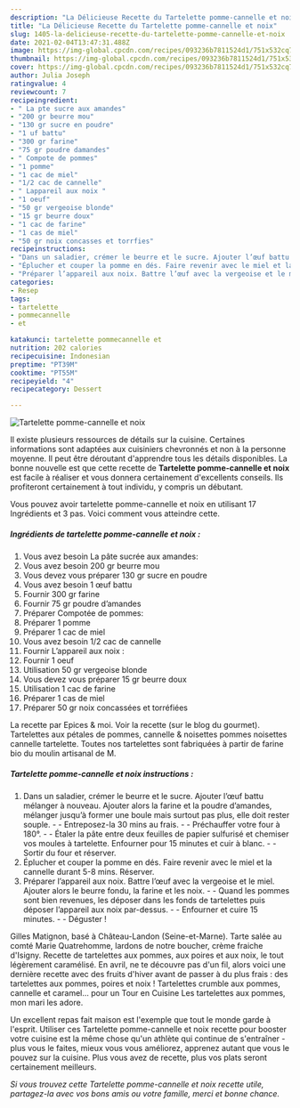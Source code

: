```yaml
---
description: "La Délicieuse Recette du Tartelette pomme-cannelle et noix"
title: "La Délicieuse Recette du Tartelette pomme-cannelle et noix"
slug: 1405-la-delicieuse-recette-du-tartelette-pomme-cannelle-et-noix
date: 2021-02-04T13:47:31.488Z
image: https://img-global.cpcdn.com/recipes/093236b7811524d1/751x532cq70/tartelette-pomme-cannelle-et-noix-photo-principale-de-la-recette.jpg
thumbnail: https://img-global.cpcdn.com/recipes/093236b7811524d1/751x532cq70/tartelette-pomme-cannelle-et-noix-photo-principale-de-la-recette.jpg
cover: https://img-global.cpcdn.com/recipes/093236b7811524d1/751x532cq70/tartelette-pomme-cannelle-et-noix-photo-principale-de-la-recette.jpg
author: Julia Joseph
ratingvalue: 4
reviewcount: 7
recipeingredient:
- " La pte sucre aux amandes"
- "200 gr beurre mou"
- "130 gr sucre en poudre"
- "1 uf battu"
- "300 gr farine"
- "75 gr poudre damandes"
- " Compote de pommes"
- "1 pomme"
- "1 cac de miel"
- "1/2 cac de cannelle"
- " Lappareil aux noix "
- "1 oeuf"
- "50 gr vergeoise blonde"
- "15 gr beurre doux"
- "1 cac de farine"
- "1 cas de miel"
- "50 gr noix concasses et torrfies"
recipeinstructions:
- "Dans un saladier, crémer le beurre et le sucre. Ajouter l’œuf battu mélanger à nouveau. Ajouter alors la farine et la poudre d’amandes, mélanger jusqu’à former une boule mais surtout pas plus, elle doit rester souple.    Entreposez-la 30 mins au frais.    Préchauffer votre four à 180°.    Étaler la pâte entre deux feuilles de papier sulfurisé et chemiser vos moules à tartelette. Enfourner pour 15 minutes et cuir à blanc.  Sortir du four et réserver."
- "Éplucher et couper la pomme en dés. Faire revenir avec le miel et la cannelle durant 5-8 mins. Réserver."
- "Préparer l’appareil aux noix. Battre l’œuf avec la vergeoise et le miel. Ajouter alors le beurre fondu, la farine et les noix.  Quand les pommes sont bien revenues, les déposer dans les fonds de tartelettes puis déposer l’appareil aux noix par-dessus.    Enfourner et cuire 15 minutes.   Déguster !"
categories:
- Resep
tags:
- tartelette
- pommecannelle
- et

katakunci: tartelette pommecannelle et 
nutrition: 202 calories
recipecuisine: Indonesian
preptime: "PT39M"
cooktime: "PT55M"
recipeyield: "4"
recipecategory: Dessert

---
```



![Tartelette pomme-cannelle et noix](https://img-global.cpcdn.com/recipes/093236b7811524d1/751x532cq70/tartelette-pomme-cannelle-et-noix-photo-principale-de-la-recette.jpg)

Il existe plusieurs ressources de détails sur la cuisine. Certaines informations sont adaptées aux cuisiniers chevronnés et non à la personne moyenne. Il peut être déroutant d'apprendre tous les détails disponibles. La bonne nouvelle est que cette recette de <strong> Tartelette pomme-cannelle et noix </strong> est facile à réaliser et vous donnera certainement d'excellents conseils. Ils profiteront certainement à tout individu, y compris un débutant.

<!--inarticleads1-->

Vous pouvez avoir tartelette pomme-cannelle et noix en utilisant 17 Ingrédients et 3 pas. Voici comment vous atteindre cette.

##### Ingrédients de tartelette pomme-cannelle et noix :

1. Vous avez besoin  La pâte sucrée aux amandes:
1. Vous avez besoin 200 gr beurre mou
1. Vous devez vous préparer 130 gr sucre en poudre
1. Vous avez besoin 1 œuf battu
1. Fournir 300 gr farine
1. Fournir 75 gr poudre d’amandes
1. Préparer  Compotée de pommes:
1. Préparer 1 pomme
1. Préparer 1 cac de miel
1. Vous avez besoin 1/2 cac de cannelle
1. Fournir  L’appareil aux noix :
1. Fournir 1 oeuf
1. Utilisation 50 gr vergeoise blonde
1. Vous devez vous préparer 15 gr beurre doux
1. Utilisation 1 cac de farine
1. Préparer 1 cas de miel
1. Préparer 50 gr noix concassées et torréfiées


La recette par Epices &amp; moi. Voir la recette (sur le blog du gourmet). Tartelettes aux pétales de pommes, cannelle &amp; noisettes pommes noisettes cannelle tartelette. Toutes nos tartelettes sont fabriquées à partir de farine bio du moulin artisanal de M. 

<!--inarticleads2-->

##### Tartelette pomme-cannelle et noix instructions :

1. Dans un saladier, crémer le beurre et le sucre. Ajouter l’œuf battu mélanger à nouveau. Ajouter alors la farine et la poudre d’amandes, mélanger jusqu’à former une boule mais surtout pas plus, elle doit rester souple.  -  -  Entreposez-la 30 mins au frais.  -  -  Préchauffer votre four à 180°.  -  -  Étaler la pâte entre deux feuilles de papier sulfurisé et chemiser vos moules à tartelette. Enfourner pour 15 minutes et cuir à blanc. -  - Sortir du four et réserver.
1. Éplucher et couper la pomme en dés. Faire revenir avec le miel et la cannelle durant 5-8 mins. Réserver.
1. Préparer l’appareil aux noix. Battre l’œuf avec la vergeoise et le miel. Ajouter alors le beurre fondu, la farine et les noix. -  - Quand les pommes sont bien revenues, les déposer dans les fonds de tartelettes puis déposer l’appareil aux noix par-dessus.  -  -  Enfourner et cuire 15 minutes.  -  - Déguster !


Gilles Matignon, basé à Château-Landon (Seine-et-Marne). Tarte salée au comté Marie Quatrehomme, lardons de notre boucher, crème fraiche d&#39;Isigny. Recette de tartelettes aux pommes, aux poires et aux noix, le tout légèrement caramélisé. En avril, ne te découvre pas d&#39;un fil, alors voici une dernière recette avec des fruits d&#39;hiver avant de passer à du plus frais : des tartelettes aux pommes, poires et noix ! Tartelettes crumble aux pommes, cannelle et caramel… pour un Tour en Cuisine Les tartelettes aux pommes, mon mari les adore. 

<!--inarticleads1-->

<p>
Un excellent repas fait maison est l'exemple que tout le monde garde à l'esprit. Utiliser ces Tartelette pomme-cannelle et noix recette pour booster votre cuisine est la même chose qu'un athlète qui continue de s'entraîner - plus vous le faites, mieux vous vous améliorez, apprenez autant que vous le pouvez sur la cuisine. Plus vous avez de recette, plus vos plats seront certainement meilleurs.
</p>

<p>
<i>Si vous trouvez cette Tartelette pomme-cannelle et noix recette utile, partagez-la avec vos bons amis ou votre famille, merci et bonne chance.</i>
</p>
